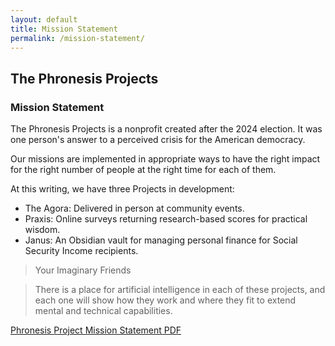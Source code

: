 ```yaml
---
layout: default
title: Mission Statement
permalink: /mission-statement/
---
```

## The Phronesis Projects
### Mission Statement

The Phronesis Projects is a nonprofit created after the 2024 election. It was one person's answer to a perceived crisis for the American democracy.

Our missions are implemented in appropriate ways to have the right impact for the right number of people at the right time for each of them.

At this writing, we have three Projects in development:
- The Agora: Delivered in person at community events.
- Praxis: Online surveys returning research-based scores for practical wisdom.
- Janus: An Obsidian vault for managing personal finance for Social Security Income recipients.


> Your Imaginary Friends

> There is a place for artificial intelligence in each of these projects, and each one will show how they work and where they fit to extend mental and technical capabilities.

[Phronesis Project Mission Statement PDF](/mission-statement.pdf)